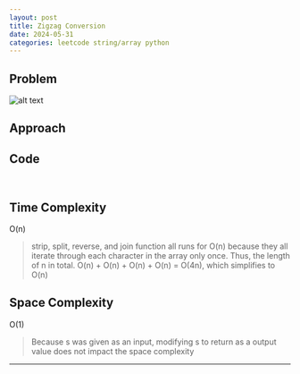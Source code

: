 ```yaml
---
layout: post
title: Zigzag Conversion
date: 2024-05-31
categories: leetcode string/array python
---
```


## Problem
![alt text](/blog/public/img/ZigzagConversion.png)

## Approach


## Code
```python
        
```

## Time Complexity
O(n)
> strip, split, reverse, and join function all runs for O(n) because they all iterate through each character in the array only once. Thus, the length of n in total. O(n) + O(n) + O(n) + O(n) = O(4n), which simplifies to O(n)

## Space Complexity
O(1)
> Because s was given as an input, modifying s to return as a output value does not impact the space complexity

---